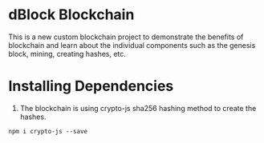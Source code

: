 # dBlock Blockchain

This is a new custom blockchain project to demonstrate the benefits of blockchain and learn about the individual components such as the genesis block, mining, creating hashes, etc.

# Installing Dependencies
1) The blockchain is using crypto-js sha256 hashing method to create the hashes.
```
npm i crypto-js --save
```
